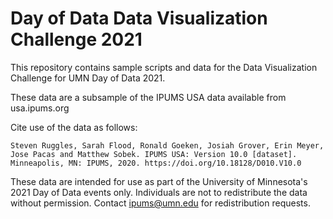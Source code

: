 # Day of Data Data Visualization Challenge 2021
This repository contains sample scripts and data for the Data Visualization Challenge for UMN Day of Data 2021.

These data are a subsample of the IPUMS USA data available from usa.ipums.org

Cite use of the data as follows:

`Steven Ruggles, Sarah Flood, Ronald Goeken, Josiah Grover, Erin Meyer, Jose Pacas and Matthew Sobek. IPUMS USA: Version 10.0 [dataset]. Minneapolis, MN: IPUMS, 2020. https://doi.org/10.18128/D010.V10.0`

These data are intended for use as part of the University of Minnesota's 2021 Day of Data events only. Individuals are not to redistribute the data without permission. Contact ipums@umn.edu for redistribution requests.
